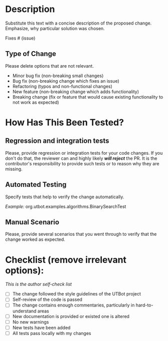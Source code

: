 # Description

Substitute this text with a concise description of the proposed change. Emphasize, why particular solution was chosen.

Fixes # (issue)

## Type of Change

Please delete options that are not relevant.

- Minor bug fix (non-breaking small changes)
- Bug fix (non-breaking change which fixes an issue)
- Refactoring (typos and non-functional changes) 
- New feature (non-breaking change which adds functionality)
- Breaking change (fix or feature that would cause existing functionality to not work as expected)

# How Has This Been Tested?

## Regression and integration tests

Please, provide regression or integration tests for your code changes. If you don't do that, the reviewer can and highly likely **_will reject_** the PR. It is the contributor's responsibility to provide such tests or to reason why they are missing.

## Automated Testing

Specify tests that help to verify the change automatically.  

_Example:_ org.utbot.examples.algorithms.BinarySearchTest

## Manual Scenario 

Please, provide several scenarios that you went through to verify that the change worked as expected.  

# Checklist (remove irrelevant options):

_This is the author self-check list_

- [ ] The change followed the style guidelines of the UTBot project
- [ ] Self-review of the code is passed
- [ ] The change contains enough commentaries, particularly in hard-to-understand areas
- [ ] New documentation is provided or existed one is altered
- [ ] No new warnings
- [ ] New tests have been added
- [ ] All tests pass locally with my changes
